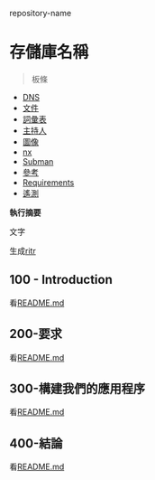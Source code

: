 repository-name

# 存儲庫名稱

> 板條

-   [DNS](./DNS.md)
-   [文件](./DOCUMENTATION.md)
-   [詞彙表](./GLOSSARY.md)
-   [主持人](./HOSTS.md)
-   [圖像](./IMAGES.md)
-   [nx](./NX.md)
-   [Subman](./PODMAN.md)
-   [參考](./REFERENCES.md)
-   [Requirements](./REQUIREMENTS.md)
-   [遙測](./TELEMETRY.md)

**執行摘要**

文字

生成[ritr](https://app.rytr.me)

## 100 - Introduction

看[README.md](./100/README.md)

## 200-要求

看[README.md](./200/README.md)

## 300-構建我們的應用程序

看[README.md](./300/README.md)

## 400-結論

看[README.md](./400/README.md)
